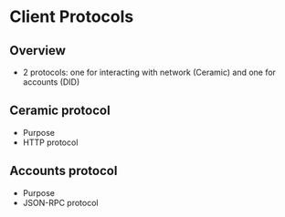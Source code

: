 # Client Protocols

## Overview

- 2 protocols: one for interacting with network (Ceramic) and one for accounts (DID)

## Ceramic protocol

- Purpose
- HTTP protocol

## Accounts protocol

- Purpose
- JSON-RPC protocol

